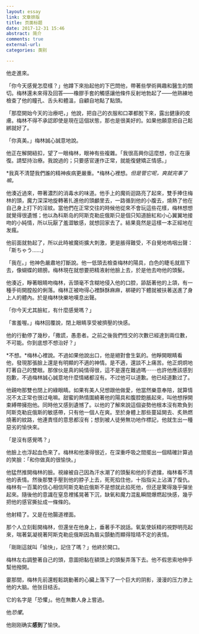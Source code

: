 ```yaml
---
layout: essay
link: 文章排版
title: 页面标题
date: 2017-12-31 15:46
abstract: 简介
comments: true
external-url:
categories: 类别

---
```


他走進來。

「你今天感覺怎麼樣？」他蹲下來抬起他的下巴問他，帶著些學術興趣和醫生的關切。梅林還未來得及回答——橡膠手套的觸感讓他條件反射地勃起了——他熟練地檢查了他的瞳孔、舌头和體溫，自顧自地點了點頭。

「那麼開始今天的治療吧，」他說，把自己的衣服和口罩都脫下來，露出健康的皮膚。梅林不得不承認即使是現在這個狀態，那也是很美好的。如果他願意把自己鬆綁就好了。

「你真美。」梅林誠心誠意地說。

他正在解開紐扣，望了一眼梅林，眼神有些複雜。「我很高興你這麼想，你正在康復。請堅持治療。我說過的；只要感官運作正常，就能復健矯正情感。」

*我真不清楚我們誰的精神疾病更嚴重。*梅林心裡想。*但是管它呢，爽就完事了嘛。*

他湊近過來，帶著濃烈的消毒水的味道。他手上的魔術迴路亮了起來，雙手捧住梅林的頭，魔力深深地旋轉著扎進他的頭顱里去，一路循到他的小腹去，燒熱了他在自己身上打下的淫紋。當他們在正常交往的時候他從來不會玩這些花樣，梅林想想就覺得很遺憾；他以為科斯岛的阿斯克勒庇俄斯只是個只知道臉紅和小心翼翼地接吻的小純情，所以玩厭了羞澀敏感，就想回家去了。結果竟然是這樣一本正經地在发瘋。

他前面就勃起了，所以此時被魔術擴大刺激，更是脹得難受，不自覺地嗚咽出聲：「斯ちゃう……」

「我在。」他神色嚴肅地打斷說。他一低頭去檢查梅林的陽具，白色的睫毛就扇下去，像蝴蝶的翅膀。梅林現在就想要把精液射他臉上去，於是他去吻他的頭髮。

他湊近，睜著眼睛吻梅林，舌頭毫不含糊地侵入他的口腔，舔舐著他的上頜，有一種手術開膛般的俐落。梅林正被吻得心裡酥酥麻麻，梆硬的下體就被扶著送進了身上人的體內。於是梅林快樂地嘆息出聲。

「你今天尤其臉紅，有什麼感覺嗎？」

「害羞喔。」梅林回覆說，閉上眼睛享受被擠壓的快感。

他的行動停了幾秒，「撒謊，愚患者。之前之後我們性交的次數已經達到兩位數，不可能。你到底想不想治好？」

*不想。*梅林心裡說。不過如果他說出口，他是絕對會生氣的。他睜開眼睛看他，發現那張臉上還是有明顯的不適的神情。是不適，還談不上痛苦。他正炯炯地盯著自己的雙眼。那傢伙是真的純情得很，這不是還在難過嗎⋯⋯也許他應該感到抱歉，不過梅林誠心誠意地什麼情緒都沒有。不过他可以道歉。他已经道歉过了。

他親吻那雙也閉上的綠眼睛。如果有美人兒想跟他做愛，他當然樂意奉陪，就算情况不太正常也很过电嘛。甜蜜的熱情圍繞著他的陽具和腹腔飽脹起來，叫他想掙開束縛帶擁抱他。同時他又感到遺憾了。以他的了解來說這個姿勢他根本沒有欺負到阿斯克勒庇俄斯的敏感帶，只有他一個人在爽。至於身體上那些蔓延開去、炙熱燃燒著的紋路，他連責怪的意思都沒有；想到被人徒勞無功地作標記，他就生出一種惡劣的愉快來。

「是沒有感覺嗎？」

他臉上也浮起血色來了。梅林和他湊得很近，在深重呼吸之間擺出一個精確計算過的笑臉：「和你做真的很愉快。」

他猛然推開梅林的臉。視線被自己因為汗水潮了的頭髮和他的手遮擋，梅林看不清他的表情。然後那雙手壓到他的脖子上去，死死掐住他，十指指尖上沾滿了復仇。梅林有一百萬的信心相信阿斯克勒庇俄斯不是想就此掐死他，但还是驚得幾乎彈坐起來。隨後他的意識在窒息裡搖晃著下沉，缺氧和魔力混亂瞬間爆燃起快感，幾乎把他的感官撕扯成一條條的。

他射精了。又是在他腸道裡面。

那个人立刻鬆開梅林，但還坐在他身上，垂著手不說話。氧氣使妖精的視野明亮起來，喘著氣凝視著阿斯克勒庇俄斯因為眉尖顫動而顯得陰晴不定的表情。

「剛剛這就叫「愉快」，記住了嗎？」他終於開口。

梅林左右調整著自己的頭，意圖把黏在額頭上的頭髮弄落下去。他不假思索地伸手幫他撥開。

霎那間，梅林先前還輕鬆跳動著的心臟上落下了一个巨大的阴影，漫漫的压力渗上他的大脑。他张目结舌。

它的名字是「恐懼」。他在無數人身上嘗過。

他*恐懼*。

他刚刚确实**感到**了愉快。
